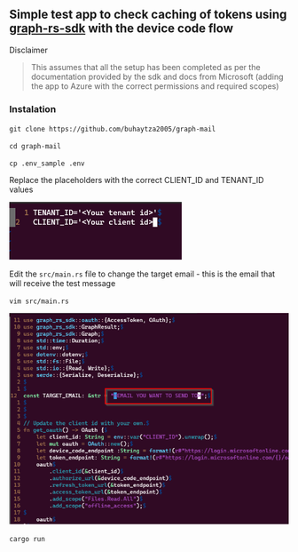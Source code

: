 ## Simple test app to check caching of tokens using [graph-rs-sdk](https://github.com/sreeise/graph-rs-sdk) with the device code flow


Disclaimer
> This assumes that all the setup has been completed as per the documentation provided by the sdk and docs from Microsoft (adding the app to Azure with the correct permissions and required scopes)

### Instalation

`git clone https://github.com/buhaytza2005/graph-mail`


`cd graph-mail`


`cp .env_sample .env`

Replace the placeholders with the correct CLIENT_ID and TENANT_ID values

![image](docs/env.png)


Edit the `src/main.rs` file to change the target email - this is the email that will receive the test message

`vim src/main.rs`


![target_email](docs/target_email.png)


`cargo run` 
